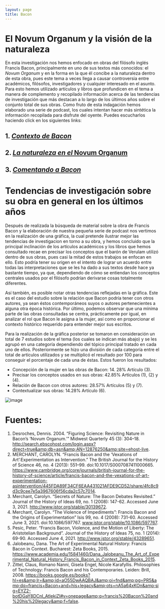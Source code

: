 ```yaml
---
layout: page
title: Bacon
---
```


# El Novum Organum y la visión de la naturaleza 

En esta investigación nos hemos enfocado en obras del filósofo inglés Francis Bacon, principalmente en uno de sus textos más conocidos: el *Novum Organum* y en la forma en la que él concibe a la naturaleza dentro de esta obra, pues este tema a veces llega a causar controversia entre académicos, filósofos, investigadores y cualquier interesado en el asunto. Para esto hemos utilizado artículos y libros que profundicen en el tema a manera de complemento y recopilado información acerca de las tendencias de investigación que más destacan a lo largo de los últimos años sobre el conjunto total de sus obras. Como fruto de esta indagación hemos elaborado una serie de podcast, los cuales intentan hacer más sintética la información recopilada para disfrute del oyente. Puedes escucharlos haciendo click en los siguientes links: 

## 1. [*Contexto de Bacon*](https://www.podbean.com/ei/pb-ucq7m-10524f0)
## 2. [*La naturaleza en el* Novum Organum](https://www.podbean.com/ei/pb-mxy38-1053bd6)
## 3. [*Comentando a Bacon*](https://www.podbean.com/ei/pb-fqv64-1053d42)

# Tendencias de investigación sobre su obra en general en los últimos años

Después de realizada la búsqueda de material sobre la obra de Francis Bacon y la elaboración de nuestra pequeña serie de podcast nos vertimos en la realización de una gráfica, la cual pretende ilustrar mejor las tendencias de investigacion en torno a su obra, y hemos concluido que la principal inclinación de los artículos académicos y los libros que hemos consultado recae en precisar los conceptos que el barón de Verulam utilizó dentro de sus obras, pues casi la mitad de estos trabajos se enfocan en ello. Esto podría tener su origen en el intento de lograr un acuerdo entre todas las interpretaciones que se les ha dado a sus textos desde hace ya bastante tiempo, ya que, dependiendo de cómo se entiendan los conceptos centrales usados por el filósofo podrían derivarse cosas totalmente diferentes. 

Así también, es posible notar otras tendencias reflejadas en la gráfica. Este es el caso del estudio sobre la relación que Bacon podría tener con otros autores, ya sean éstos contemporáneos suyos o autores pertenecientes a alguna otra época histórica. Por último, podemos observar que una mínima parte de las obras consultadas se centra, prácticamente por igual, en analizar el rol que Bacon le asigna a la mujer, así como en proporcionar el contexto histórico requerido para entender mejor sus escritos.

Para la realización de la gráfica posterior se tomaron en consideración un total de 7 estudios sobre el tema (los cuales se indican más abajo) y se les agrupó en una categoría dependiendo del tópico principal tratado en cada uno de ellos. Posteriormente se hizo una división de cada categoría entre el total de artículos utilizados y se multiplicó el resultado por 100 para conseguir el porcentaje de cada una de éstas. Estos fueron los resultados:

* Concepción de la mujer en las obras de Bacon: 14. 28% Artículo (3).
* Precisar los conceptos usados en sus obras: 42.85% Artículos (1), (2) y (4).
* Relación de Bacon con otros autores: 28.57% Artículos (5) y (7).
* Contextualizar sus obras: 14.28% Artículo (6).

![image](https://user-images.githubusercontent.com/85326378/124392342-9793b680-dcba-11eb-8743-e308a0eafe4f.jpeg)

# Fuentes:

1. Desroches, Dennis. 2004. “Figuring Science: Revisiting Nature in Bacon’s ‘Novum Organum.’” Midwest Quarterly 45 (3): 304–18. http://search.ebscohost.com/login.aspx?direct=true&amp;db=asn&amp;AN=12876250&amp;site=ehost-live.
2. MERCHANT, CAROLYN. “Francis Bacon and the ‘Vexations of Art’:Experimentation as Intervention.” The British Journal for the History of Science 46, no. 4 (2013): 551–99. doi:10.1017/S0007087411000665. https://www.cambridge.org/core/journals/british-journal-for-the-history-of-science/article/francis-bacon-and-the-vexations-of-art-experimentation-asintervention/445FDA89F34CF6EAA431021AFDE9CD52/share/4fc8c9d3c9cee7e5a3967606f56cda2c57c7014.
3. Merchant, Carolyn. “Secrets of Nature: The Bacon Debates Revisited.” Journal of the History of Ideas 69, no. 1 (2008): 147-62. Accessed June 3, 2021. http://www.jstor.org/stable/30139672.
4. Merchant, Carolyn. “The Violence of Impediments”: Francis Bacon and the Origins of Experimentation” Isis 99, no. 4 (2008): 731-60. Accessed June 3, 2021. doi:10.1086/597767. www.jstor.org/stable/10.1086/597767.
5. Pesic, Peter. “Francis Bacon, Violence, and the Motion of Liberty: The Aristotelian Background”. Journal of the History of Ideas 75, no. 1 (2014): 69-90. Accessed June 4, 2021. http://www.jstor.org/stable/43289651. 
6. Jalobeanu, Dana. The Art of Experimental Natural History: Francis Bacon in Context. Bucharest: Zeta Books, 2015. https://www.academia.edu/15841460/Dana_Jalobeanu_The_Art_of_Experimental_Natural_History_Francis_Bacon_in_Context_Zeta_Books_2015.
7. Zittel, Claus, Romano Nanni, Gisela Engel, Nicole Karafyllis. Philosophies of Technology: Francis Bacon and his Contemporaries. Leiden: Brill, 2008. https://books.google.es/books?hl=es&amp;lr=&amp;id=aO55DwAAQBAJ&amp;oi=fnd&amp;pg=PR5&amp;dq=francis+Bacon+and+his+legacy&amp;ots=nA5a64xKOn&amp;sig=EYZ2-botDGaY8DCnI_AtIekiZI#v=onepage&amp;q=francis%20Bacon%20and%20his%20legacy&amp;f=false. 
